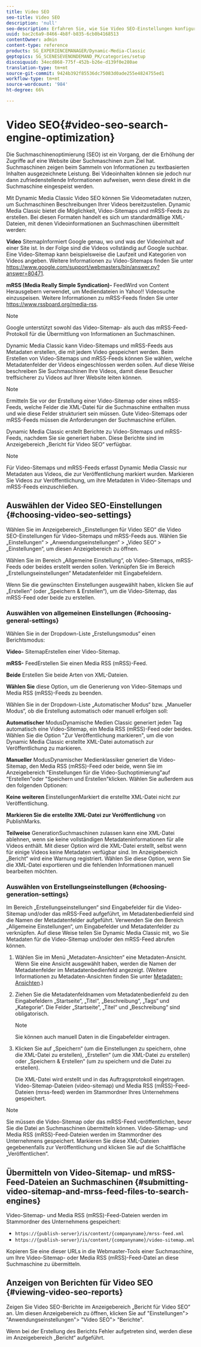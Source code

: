 ```yaml
---
title: Video SEO
seo-title: Video SEO
description: 'null'
seo-description: Erfahren Sie, wie Sie Video SEO-Einstellungen konfigurieren.
uuid: bac2c6a9-8466-4b8f-b835-6cb0b4168513
contentOwner: admin
content-type: reference
products: SG_EXPERIENCEMANAGER/Dynamic-Media-Classic
geptopics: SG_SCENESEVENONDEMAND_PK/categories/setup
discoiquuid: 34ecd868-775f-452b-b26e-d139f0e280ae
translation-type: tm+mt
source-git-commit: 9424b392f85536dc75083d0ade255e4824755ed1
workflow-type: tm+mt
source-wordcount: '984'
ht-degree: 66%

---
```



# Video SEO{#video-seo-search-engine-optimization}

Die Suchmaschinenoptimierung (SEO) ist ein Vorgang, der die Erhöhung der Zugriffe auf eine Website über Suchmaschinen zum Ziel hat. Suchmaschinen zeigen beim Sammeln von Informationen zu textbasierten Inhalten ausgezeichnete Leistung. Bei Videoinhalten können sie jedoch nur dann zufriedenstellende Informationen aufweisen, wenn diese direkt in die Suchmaschine eingespeist werden.

Mit Dynamic Media Classic Video SEO können Sie Videometadaten nutzen, um Suchmaschinen Beschreibungen Ihrer Videos bereitzustellen. Dynamic Media Classic bietet die Möglichkeit, Video-Sitemaps und mRSS-Feeds zu erstellen. Bei diesen Formaten handelt es sich um standardmäßige XML-Dateien, mit denen Videoinformationen an Suchmaschinen übermittelt werden:

**Video** SitemapInformiert Google genau, wo und was der Videoinhalt auf einer Site ist. In der Folge sind die Videos vollständig auf Google suchbar. Eine Video-Sitemap kann beispielsweise die Laufzeit und Kategorien von Videos angeben. Weitere Informationen zu Video-Sitemaps finden Sie unter https://www.google.com/support/webmasters/bin/answer.py?answer=80471.

**mRSS (Media Really Simple Syndication)-** FeedWird von Content Herausgebern verwendet, um Mediendateien in Yahoo!! Videosuche einzuspeisen. Weitere Informationen zu mRSS-Feeds finden Sie unter https://www.rssboard.org/media-rss.

>[!NOTE]
>
>Google unterstützt sowohl das Video-Sitemap- als auch das mRSS-Feed-Protokoll für die Übermittlung von Informationen an Suchmaschinen.

Dynamic Media Classic kann Video-Sitemaps und mRSS-Feeds aus Metadaten erstellen, die mit jedem Video gespeichert werden. Beim Erstellen von Video-Sitemaps und mRSS-Feeds können Sie wählen, welche Metadatenfelder der Videos eingeschlossen werden sollen. Auf diese Weise beschreiben Sie Suchmaschinen Ihre Videos, damit diese Besucher treffsicherer zu Videos auf Ihrer Website leiten können.

>[!NOTE]
>
>Ermitteln Sie vor der Erstellung einer Video-Sitemap oder eines mRSS-Feeds, welche Felder die XML-Datei für die Suchmaschine enthalten muss und wie diese Felder strukturiert sein müssen. Gute Video-Sitemaps oder mRSS-Feeds müssen die Anforderungen der Suchmaschine erfüllen.

Dynamic Media Classic erstellt Berichte zu Video-Sitemaps und mRSS-Feeds, nachdem Sie sie generiert haben. Diese Berichte sind im Anzeigebereich „Bericht für Video SEO“ verfügbar.

>[!NOTE]
>
>Für Video-Sitemaps und mRSS-Feeds erfasst Dynamic Media Classic nur Metadaten aus Videos, die zur Veröffentlichung markiert wurden. Markieren Sie Videos zur Veröffentlichung, um ihre Metadaten in Video-Sitemaps und mRSS-Feeds einzuschließen.

## Auswählen der Video SEO-Einstellungen {#choosing-video-seo-settings}

Wählen Sie im Anzeigebereich „Einstellungen für Video SEO“ die Video SEO-Einstellungen für Video-Sitemaps und mRSS-Feeds aus. Wählen Sie „Einstellungen“ > „Anwendungseinstellungen“ > „Video SEO“ > „Einstellungen“, um diesen Anzeigebereich zu öffnen.

Wählen Sie im Bereich „Allgemeine Einstellung“, ob Video-Sitemaps, mRSS-Feeds oder beides erstellt werden sollen. Verknüpfen Sie im Bereich „Erstellungseinstellungen“ Metadatenfelder mit Eingabefeldern.

Wenn Sie die gewünschten Einstellungen ausgewählt haben, klicken Sie auf „Erstellen“ (oder „Speichern &amp; Erstellen“), um die Video-Sitemap, das mRSS-Feed oder beide zu erstellen.

### Auswählen von allgemeinen Einstellungen  {#choosing-general-settings}

Wählen Sie in der Dropdown-Liste „Erstellungsmodus“ einen Berichtsmodus:

**Video-** SitemapErstellen einer Video-Sitemap.

**mRSS-** FeedErstellen Sie einen Media RSS (mRSS)-Feed.

**Beide** Erstellen Sie beide Arten von XML-Dateien.

**Wählen Sie** diese Option, um die Generierung von Video-Sitemaps und Media RSS (mRSS)-Feeds zu beenden.

Wählen Sie in der Dropdown-Liste „Automatischer Modus“ bzw. „Manueller Modus“, ob die Erstellung automatisch oder manuell erfolgen soll:

**Automatischer** ModusDynamische Medien Classic generiert jeden Tag automatisch eine Video-Sitemap, ein Media RSS (mRSS)-Feed oder beides. Wählen Sie die Option &quot;Zur Veröffentlichung markieren&quot;, um die von Dynamic Media Classic erstellte XML-Datei automatisch zur Veröffentlichung zu markieren.

**Manueller** ModusDynamischer Medienklassiker generiert die Video-Sitemap, den Media RSS (mRSS)-Feed oder beide, wenn Sie im Anzeigebereich &quot;Einstellungen für die Video-Suchoptimierung&quot;auf &quot;Erstellen&quot;oder &quot;Speichern und Erstellen&quot;klicken. Wählen Sie außerdem aus den folgenden Optionen:

**Keine weiteren** EinstellungenMarkiert die erstellte XML-Datei nicht zur Veröffentlichung.

**Markieren Sie die erstellte XML-Datei zur Veröffentlichung** von PublishMarks.

**Teilweise** GenerationSuchmaschinen zulassen kann eine XML-Datei ablehnen, wenn sie keine vollständigen Metadateninformationen für alle Videos enthält. Mit dieser Option wird die XML-Datei erstellt, selbst wenn für einige Videos keine Metadaten verfügbar sind. Im Anzeigebereich „Bericht“ wird eine Warnung registriert. Wählen Sie diese Option, wenn Sie die XML-Datei exportieren und die fehlenden Informationen manuell bearbeiten möchten.

### Auswählen von Erstellungseinstellungen  {#choosing-generation-settings}

Im Bereich „Erstellungseinstellungen“ sind Eingabefelder für die Video-Sitemap und/oder das mRSS-Feed aufgeführt, im Metadatenbedienfeld sind die Namen der Metadatenfelder aufgeführt. Verwenden Sie den Bereich „Allgemeine Einstellungen“, um Eingabefelder und Metadatenfelder zu verknüpfen. Auf diese Weise teilen Sie Dynamic Media Classic mit, wo Sie Metadaten für die Video-Sitemap und/oder den mRSS-Feed abrufen können.

1. Wählen Sie im Menü „Metadaten-Ansichten“ eine Metadaten-Ansicht. Wenn Sie eine Ansicht ausgewählt haben, werden die Namen der Metadatenfelder im Metadatenbedienfeld angezeigt. (Weitere Informationen zu Metadaten-Ansichten finden Sie unter [Metadaten-Ansichten](application-setup.md#metadata_views).)
1. Ziehen Sie die Metadatenfeldnamen vom Metadatenbedienfeld zu den Eingabefeldern „Startseite“, „Titel“, „Beschreibung“, „Tags“ und „Kategorie“. Die Felder „Startseite“, „Titel“ und „Beschreibung“ sind obligatorisch.

   >[!NOTE]
   >
   >Sie können auch manuell Daten in die Eingabefelder eintragen.

1. Klicken Sie auf „Speichern“ (um die Einstellungen zu speichern, ohne die XML-Datei zu erstellen), „Erstellen“ (um die XML-Datei zu erstellen) oder „Speichern &amp; Erstellen“ (um zu speichern und die Datei zu erstellen).

   Die XML-Datei wird erstellt und in das Auftragsprotokoll eingetragen. Video-Sitemap-Dateien (video-sitemap) und Media RSS (mRSS)-Feed-Dateien (mrss-feed) werden im Stammordner Ihres Unternehmens gespeichert.

>[!NOTE]
>
>Sie müssen die Video-Sitemap oder das mRSS-Feed veröffentlichen, bevor Sie die Datei an Suchmaschinen übermitteln können. Video-Sitemap- und Media RSS (mRSS)-Feed-Dateien werden im Stammordner des Unternehmens gespeichert. Markieren Sie diese XML-Dateien gegebenenfalls zur Veröffentlichung und klicken Sie auf die Schaltfläche „Veröffentlichen“.

## Übermitteln von Video-Sitemap- und mRSS-Feed-Dateien an Suchmaschinen  {#submitting-video-sitemap-and-mrss-feed-files-to-search-engines}

Video-Sitemap- und Media RSS (mRSS)-Feed-Dateien werden im Stammordner des Unternehmens gespeichert:

* `https://{publish-server}/is/content/{companyname}/mrss-feed.xml`
* `https://{publish-server}/is/content/{companyname}/video-sitemap.xml`

Kopieren Sie eine dieser URLs in die Webmaster-Tools einer Suchmaschine, um Ihre Video-Sitemap- oder Media RSS (mRSS)-Feed-Datei an diese Suchmaschine zu übermitteln.

## Anzeigen von Berichten für Video SEO  {#viewing-video-seo-reports}

Zeigen Sie Video SEO-Berichte im Anzeigebereich „Bericht für Video SEO“ an. Um diesen Anzeigebereich zu öffnen, klicken Sie auf &quot;Einstellungen&quot;> &quot;Anwendungseinstellungen&quot;> &quot;Video SEO&quot;> &quot;Berichte&quot;.

Wenn bei der Erstellung des Berichts Fehler aufgetreten sind, werden diese im Anzeigebereich „Bericht“ aufgeführt.
